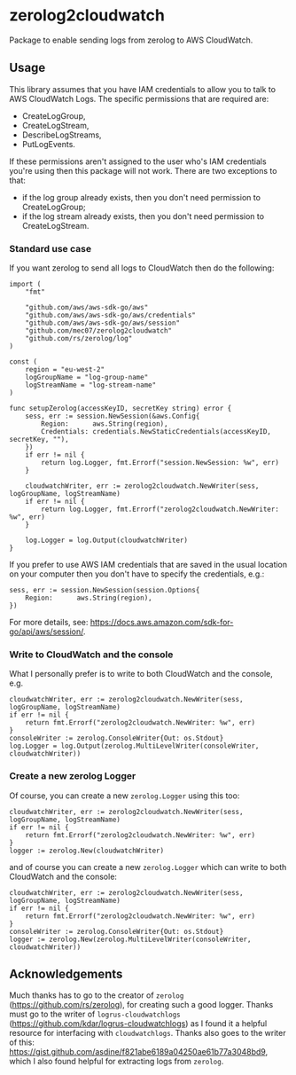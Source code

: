 # zerolog2cloudwatch
Package to enable sending logs from zerolog to AWS CloudWatch.

## Usage

This library assumes that you have IAM credentials to allow you to talk to AWS CloudWatch Logs.
The specific permissions that are required are:
- CreateLogGroup,
- CreateLogStream,
- DescribeLogStreams,
- PutLogEvents.

If these permissions aren't assigned to the user who's IAM credentials you're using then this package will not work.
There are two exceptions to that:
- if the log group already exists, then you don't need permission to CreateLogGroup;
- if the log stream already exists, then you don't need permission to CreateLogStream.

### Standard use case
If you want zerolog to send all logs to CloudWatch then do the following:
```
import (
	"fmt"

	"github.com/aws/aws-sdk-go/aws"
	"github.com/aws/aws-sdk-go/aws/credentials"
	"github.com/aws/aws-sdk-go/aws/session"
	"github.com/mec07/zerolog2cloudwatch"
	"github.com/rs/zerolog/log"
)

const (
    region = "eu-west-2"
    logGroupName = "log-group-name"
    logStreamName = "log-stream-name"
)

func setupZerolog(accessKeyID, secretKey string) error {
	sess, err := session.NewSession(&aws.Config{
		Region:      aws.String(region),
		Credentials: credentials.NewStaticCredentials(accessKeyID, secretKey, ""),
	})
	if err != nil {
		return log.Logger, fmt.Errorf("session.NewSession: %w", err)
	}

	cloudwatchWriter, err := zerolog2cloudwatch.NewWriter(sess, logGroupName, logStreamName)
	if err != nil {
		return log.Logger, fmt.Errorf("zerolog2cloudwatch.NewWriter: %w", err)
	}

	log.Logger = log.Output(cloudwatchWriter)
}
```
If you prefer to use AWS IAM credentials that are saved in the usual location on your computer then you don't have to specify the credentials, e.g.:
```
sess, err := session.NewSession(session.Options{
    Region:      aws.String(region),
})
```
For more details, see: https://docs.aws.amazon.com/sdk-for-go/api/aws/session/.

### Write to CloudWatch and the console
What I personally prefer is to write to both CloudWatch and the console, e.g.
```
cloudwatchWriter, err := zerolog2cloudwatch.NewWriter(sess, logGroupName, logStreamName)
if err != nil {
    return fmt.Errorf("zerolog2cloudwatch.NewWriter: %w", err)
}
consoleWriter := zerolog.ConsoleWriter{Out: os.Stdout}
log.Logger = log.Output(zerolog.MultiLevelWriter(consoleWriter, cloudwatchWriter))
```

### Create a new zerolog Logger
Of course, you can create a new `zerolog.Logger` using this too:
```
cloudwatchWriter, err := zerolog2cloudwatch.NewWriter(sess, logGroupName, logStreamName)
if err != nil {
    return fmt.Errorf("zerolog2cloudwatch.NewWriter: %w", err)
}
logger := zerolog.New(cloudwatchWriter)
```
and of course you can create a new `zerolog.Logger` which can write to both CloudWatch and the console:
```
cloudwatchWriter, err := zerolog2cloudwatch.NewWriter(sess, logGroupName, logStreamName)
if err != nil {
    return fmt.Errorf("zerolog2cloudwatch.NewWriter: %w", err)
}
consoleWriter := zerolog.ConsoleWriter{Out: os.Stdout}
logger := zerolog.New(zerolog.MultiLevelWriter(consoleWriter, cloudwatchWriter))
```


## Acknowledgements
Much thanks has to go to the creator of `zerolog` (https://github.com/rs/zerolog), for creating such a good logger.
Thanks must go to the writer of `logrus-cloudwatchlogs` (https://github.com/kdar/logrus-cloudwatchlogs) as I found it a helpful resource for interfacing with `cloudwatchlogs`.
Thanks also goes to the writer of this: https://gist.github.com/asdine/f821abe6189a04250ae61b77a3048bd9, which I also found helpful for extracting logs from `zerolog`.